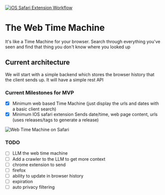 [![iOS Safari Extension Workflow](https://github.com/eefh/webtimemachine/actions/workflows/ios.yml/badge.svg?branch=feature%2Fchrome-history-extension)](https://github.com/eefh/webtimemachine/actions/workflows/ios.yml)
# The Web Time Machine
It's like a Time Machine for your browser. Search through everything you've seen and find that thing you don't know where you looked up

## Current architecture
We will start with a simple backend which stores the browser history that the client sends up. It will have a simple rest API 

### Current Milestones for MVP
- [x] Minimum web based Time Machine (just display the urls and dates with a basic client search)
- [x] Minimum IOS safari extension Sends date/time, web page content, urls (uses releases/tags to generate a release)

![Web Time Machine on Safari](https://media.giphy.com/media/v1.Y2lkPTc5MGI3NjExZzd3ZjZ5aWRqcWdoeXF1dDh2Z3QxenJtdnRvbGFlenJ6bDdnZGptZyZlcD12MV9pbnRlcm5hbF9naWZfYnlfaWQmY3Q9Zw/hcA3Wwo91TXCY1UB7z/giphy.gif)


### TODO
- [ ] LLM the web time machine
- [ ] Add a crawler to the LLM to get more context
- [ ] chrome extension to send
- [ ] firefox
- [ ] ability to update in browser history
- [ ] expiration
- [ ] auto privacy filtering
